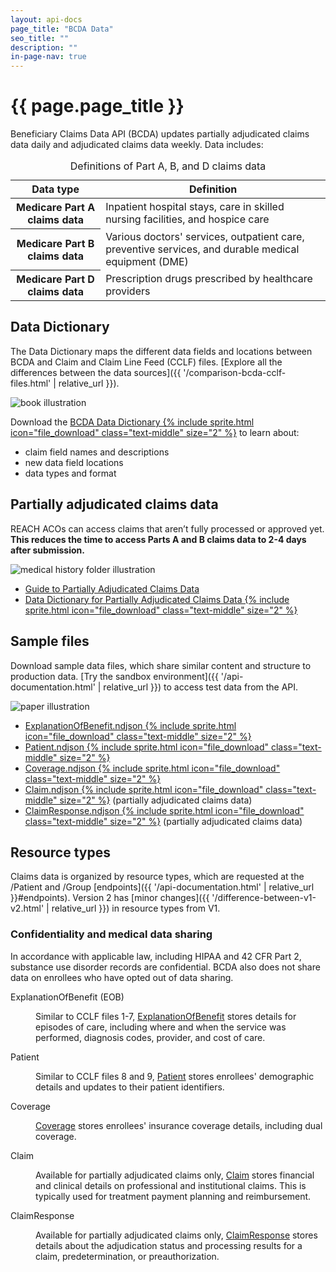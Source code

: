 ```yaml
---
layout: api-docs
page_title: "BCDA Data"
seo_title: ""
description: ""
in-page-nav: true
---
```


# {{ page.page_title }}

Beneficiary Claims Data API (BCDA) updates partially adjudicated claims data daily and adjudicated claims data weekly. Data includes:

<table class="usa-table usa-table--borderless usa-table--stacked margin-bottom-4">
  <caption class="usa-sr-only">Definitions of Part A, B, and D claims data</caption>
  <thead>
    <tr>
      <th scope="col">Data type</th>
      <th scope="col">Definition</th>
    </tr>
  </thead>
  <tbody>
    <tr>
      <th scope="row">Medicare Part A claims data</th>
      <td>
        Inpatient hospital stays, care in skilled nursing facilities, and hospice care
      </td>
    </tr>
    <tr>
      <th scope="row">Medicare Part B claims data</th>
      <td>
        Various doctors' services, outpatient care, preventive services, and durable medical equipment (DME)
      </td>
    </tr>
    <tr>
      <th scope="row">Medicare Part D claims data</th>
      <td>
         Prescription drugs prescribed by healthcare providers
      </td>
    </tr>
  </tbody>
</table>

## Data Dictionary

The Data Dictionary maps the different data fields and locations between BCDA and Claim and Claim Line Feed (CCLF) files. [Explore all the differences between the data sources]({{ '/comparison-bcda-cclf-files.html' | relative_url }}).

<div class="grid-row grid-gap margin-y-4 flex-align-center">
  <div class="grid-col-2 tablet:grid-col-3 text-center">
    <img src="{{ '/assets/img/book.svg' | relative_url }}" alt="book illustration">
  </div>
  <div class="grid-col-fill tablet:grid-col-9">
        <p>Download the <a href="{{ '/assets/downloads/BCDA_Data_Dictionary.xlsx' | relative_url }}">BCDA Data Dictionary {% include sprite.html icon="file_download" class="text-middle" size="2" %}</a> to learn about:</p>
    <ul>
        <li>claim field names and descriptions</li>
        <li>new data field locations</li>
        <li>data types and format</li>
    </ul>
  </div>
</div>

## Partially adjudicated claims data

REACH ACOs can access claims that aren’t fully processed or approved yet. **This reduces the time to access Parts A and B claims data to 2-4 days after submission.**

<div class="grid-row grid-gap margin-y-4">
  <div class="grid-col-2 tablet:grid-col-3 text-center">
    <img src="{{ '/assets/img/medical-history.svg' | relative_url }}" alt="medical history folder illustration">
  </div>
  <div class="grid-col-fill tablet:grid-col-9">
    <ul>
        <li>
            <a href="{{ 'partially-adjudicated-claims-data.html' | relative_url }}">Guide to Partially Adjudicated Claims Data</a>
        </li>
        <li>
            <a href="{{ '/assets/downloads/BCDA_Partially_Adjudicated_Data_Dictionary.xlsx' | relative_url }}" data-tealium="download">Data Dictionary for Partially Adjudicated Claims Data {% include sprite.html icon="file_download" class="text-middle" size="2" %}</a>
        </li>
    </ul>
  </div>
</div>

## Sample files

Download sample data files, which share similar content and structure to production data. [Try the sandbox environment]({{ '/api-documentation.html' | relative_url }}) to access test data from the API.

<div class="grid-row grid-gap margin-y-4 flex-align-center">
  <div class="grid-col-2 tablet:grid-col-3 text-center">
    <img src="{{ '/assets/img/paper.svg' | relative_url }}" alt="paper illustration">
  </div>
  <div class="grid-col-fill tablet:grid-col-9">
    <ul>
        <li><a href="{{ '/assets/downloads/ExplanationOfBenefit.ndjson' | relative_url }}">ExplanationOfBenefit.ndjson {% include sprite.html icon="file_download" class="text-middle" size="2" %}</a></li>
        <li><a href="{{ '/assets/downloads/Patient.ndjson' | relative_url }}">Patient.ndjson {% include sprite.html icon="file_download" class="text-middle" size="2" %}</a></li>
        <li><a href="{{ '/assets/downloads/Coverage.ndjson' | relative_url }}">Coverage.ndjson {% include sprite.html icon="file_download" class="text-middle" size="2" %}</a></li>
        <li><a href="{{ '/assets/downloads/Claim.ndjson' | relative_url }}">Claim.ndjson {% include sprite.html icon="file_download" class="text-middle" size="2" %}</a> (partially adjudicated claims data) </li>
        <li><a href="{{ '/assets/downloads/ClaimResponse.ndjson' | relative_url }}">ClaimResponse.ndjson  {% include sprite.html icon="file_download" class="text-middle" size="2" %}</a> (partially adjudicated claims data)</li>
    </ul>
  </div>
</div>

## Resource types

Claims data is organized by resource types, which are requested at the /Patient and /Group [endpoints]({{ '/api-documentation.html' | relative_url }}#endpoints). Version 2 has [minor changes]({{ '/difference-between-v1-v2.html' | relative_url }}) in resource types from V1.

<div class="usa-alert usa-alert--info margin-top-4">
  <div class="usa-alert__body">
    <h3 class="usa-alert__heading">Confidentiality and medical data sharing</h3>
    <p class="usa-alert__text">
      In accordance with applicable law, including HIPAA and 42 CFR Part 2, substance use disorder records are confidential. BCDA also does not share data on enrollees who have opted out of data sharing.
    </p>
  </div>
</div>


<dl class="margin-top-4">
  <dt class="font-sans-md text-bold" id="explanationofbenefit">
    ExplanationOfBenefit (EOB)
  </dt>
  <dd class="margin-left-0 margin-bottom-4"> 
    <p> Similar to CCLF files 1-7, <a href="https://hl7.org/fhir/R4/explanationofbenefit.html" target="_blank" rel="noopener noreferrer">ExplanationOfBenefit</a> stores details for episodes of care, including where and when the service was performed, diagnosis codes, provider, and cost of care.</p>
  </dd> 
  
  <div id="patient">
  <dt class="font-sans-md text-bold">
  Patient
  </dt></div>
  <dd class="margin-left-0 margin-bottom-4">
    <p>Similar to CCLF files 8 and 9, <a href="https://hl7.org/fhir/R4/patient.html" target="_blank" rel="noopener noreferrer">Patient</a> stores enrollees' demographic details and updates to their patient identifiers.</p>
  </dd>

<div id="coverage">
  <dt class="font-sans-md text-bold">
  Coverage
  </dt> </div>
  <dd class="margin-left-0 margin-bottom-4">
    <p><a href="https://hl7.org/fhir/R4/coverage.html" target="_blank" rel="noopener noreferrer">Coverage</a> stores enrollees' insurance coverage details, including dual coverage.</p>
  </dd>

<div id="claim">
  <dt class="font-sans-md text-bold">
    Claim
  </dt> </div>
  <dd class="margin-left-0 margin-bottom-4">
    <p>Available for partially adjudicated claims only, <a href="https://hl7.org/fhir/R4/claim.html" target="_blank" rel="noopener noreferrer">Claim</a> stores financial and clinical details on professional and institutional claims. This is typically used for treatment payment planning and reimbursement. </p> 
  </dd>

<div id="claimresponse">
   <dt class="font-sans-md text-bold">
   ClaimResponse
  </dt> </div>
  <dd class="margin-left-0 margin-bottom-4">
    <p>Available for partially adjudicated claims only, <a href="https://hl7.org/fhir/R4/claimresponse.html" target="_blank" rel="noopener noreferrer">ClaimResponse</a> stores details about the adjudication status and processing results for a claim, predetermination, or preauthorization.</p>
  </dd>
</dl>